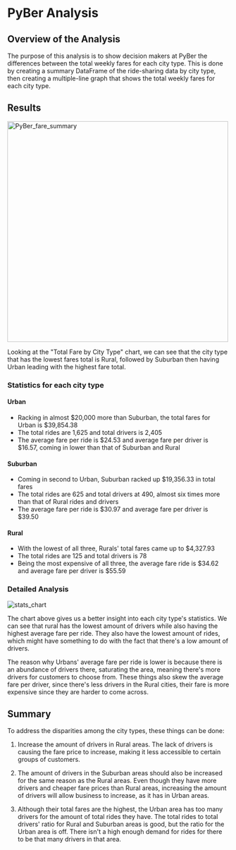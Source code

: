 # PyBer Analysis
## Overview of the Analysis
The purpose of this analysis is to show decision makers at PyBer the differences between the total weekly fares for each city type. This is done by creating a summary DataFrame of the ride-sharing data by city type, then creating a multiple-line graph that shows the total weekly fares for each city type.

## Results
<img width="501" alt="PyBer_fare_summary" src="https://user-images.githubusercontent.com/64383146/172296946-d44cd6c4-378f-4447-95de-368621d08f3f.png">

Looking at the "Total Fare by City Type" chart, we can see that the city type that has the lowest fares total is Rural, followed by Suburban then having Urban leading with the highest fare total.

### Statistics for each city type
#### Urban
- Racking in almost $20,000 more than Suburban, the total fares for Urban is $39,854.38
- The total rides are 1,625 and total drivers is 2,405
- The average fare per ride is $24.53 and average fare per driver is $16.57, coming in lower than that of Suburban and Rural

#### Suburban
- Coming in second to Urban, Suburban racked up $19,356.33 in total fares
- The total rides are 625 and total drivers at 490, almost six times more than that of Rural rides and drivers
- The average fare per ride is $30.97 and average fare per driver is $39.50

#### Rural
- With the lowest of all three, Rurals' total fares came up to $4,327.93
- The total rides are 125 and total drivers is 78
- Being the most expensive of all three, the average fare ride is $34.62 and average fare per driver is $55.59

### Detailed Analysis
![stats_chart](https://user-images.githubusercontent.com/64383146/172298865-1c5d9940-a4da-490f-898c-1ccd125dad02.png)

The chart above gives us a better insight into each city type's statistics. We can see that rural has the lowest amount of drivers while also having the highest average fare per ride. They also have the lowest amount of rides, which might have something to do with the fact that there's a low amount of drivers. 

The reason why Urbans' average fare per ride is lower is because there is an abundance of drivers there, saturating the area, meaning there's more drivers for customers to choose from. These things also skew the average fare per driver, since there's less drivers in the Rural cities, their fare is more expensive since they are harder to come across.

## Summary 
To address the disparities among the city types, these things can be done:

1) Increase the amount of drivers in Rural areas. The lack of drivers is causing the fare price to increase, making it less accessible to certain groups of customers.

2) The amount of drivers in the Suburban areas should also be increased for the same reason as the Rural areas. Even though they have more drivers and cheaper fare prices than Rural areas, increasing the amount of drivers will allow business to increase, as it has in Urban areas.

3) Although their total fares are the highest, the Urban area has too many drivers for the amount of total rides they have. The total rides to total drivers' ratio for Rural and Suburban areas is good, but the ratio for the Urban area is off. There isn't a high enough demand for rides for there to be that many drivers in that area.
